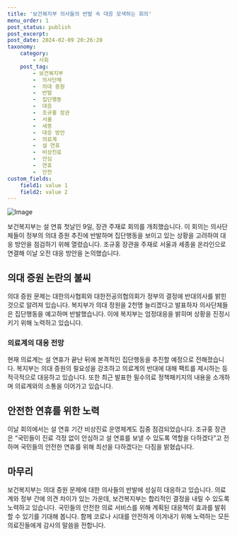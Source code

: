 ```yaml
---
title: '보건복지부 의사들의 반발 속 대응 모색하는 회의'
menu_order: 1
post_status: publish
post_excerpt: 
post_date: 2024-02-09 20:26:20
taxonomy:
    category:
        - 사회
    post_tag:
        - 보건복지부
        -  의사단체
        -  의대 증원
        -  반발
        -  집단행동
        -  대응
        -  조규홍 장관
        -  서울
        -  세종
        -  대응 방안
        -  의료계
        -  설 연휴
        -  비상진료
        -  안심
        -  연휴
        -  안전
custom_fields:
    field1: value 1
    field2: value 2
---
```


![Image](https://imgnews.pstatic.net/image/658/2024/02/09/0000065711_001_20240209154401716.jpg?type=w647)

보건복지부는 설 연휴 첫날인 9일, 장관 주재로 회의를 개최했습니다. 이 회의는 의사단체들이 정부의 의대 증원 추진에 반발하며 집단행동을 보이고 있는 상황을 고려하여 대응 방안을 점검하기 위해 열렸습니다. 조규홍 장관을 주재로 서울과 세종을 온라인으로 연결해 이날 오전 대응 방안을 논의했습니다.
## 의대 증원 논란의 불씨
의대 증원 문제는 대한의사협회와 대한전공의협의회가 정부의 결정에 반대의사를 밝힌 것으로 알려져 있습니다. 복지부가 의대 정원을 2천명 늘리겠다고 발표하자 의사단체들은 집단행동을 예고하며 반발했습니다. 이에 복지부는 엄정대응을 밝히며 상황을 진정시키기 위해 노력하고 있습니다.
### 의료계의 대응 전망
현재 의료계는 설 연휴가 끝난 뒤에 본격적인 집단행동을 추진할 예정으로 전해졌습니다. 복지부는 의대 증원의 필요성을 강조하고 의료계의 반대에 대해 팩트를 제시하는 등 적극적으로 대응하고 있습니다. 또한 최근 발표한 필수의료 정책패키지의 내용을 소개하며 의료계와의 소통을 이어가고 있습니다.
## 안전한 연휴를 위한 노력
이날 회의에서는 설 연휴 기간 비상진료 운영체계도 집중 점검되었습니다. 조규홍 장관은 “국민들이 진료 걱정 없이 안심하고 설 연휴를 보낼 수 있도록 역할을 다하겠다”고 전하며 국민들의 안전한 연휴를 위해 최선을 다하겠다는 다짐을 밝혔습니다.
## 마무리
보건복지부는 의대 증원 문제에 대한 의사들의 반발에 성실히 대응하고 있습니다. 의료계와 정부 간에 의견 차이가 있는 가운데, 보건복지부는 합리적인 결정을 내릴 수 있도록 노력하고 있습니다. 국민들의 안전한 의료 서비스를 위해 계획된 대응책이 효과를 발휘할 수 있기를 기대해 봅니다. 함께 코로나 시대를 안전하게 이겨내기 위해 노력하는 모든 의료진들에게 감사의 말씀을 전합니다.
